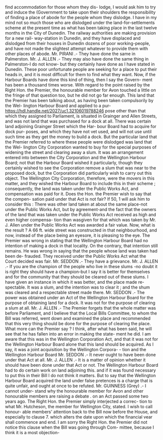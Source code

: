 find accommodation for those whom they dis- lodge, I would ask him to try and induce the (Government to take upon their shoulders the responsibility of finding a place of abode for the people whom they dislodge. I have in my mind not so much those who are dislodged under the land-for-settlements scheme at the present time as what has been taking place in the last twelve months in the City of Dunedin. The railway authorities are making provision for a new rail- way-station in Dunedin, and they have displaced and dislodged from their houses in Dunedin dozens of poor working-people, and have not made the slightest attempt whatever to provide them with other places of abode. Mr. PIRANI .- They have done the same in Palmerston. Mr. J. ALLEN .- They may also have done the same thing in Palmerston-I do not know- but they certainly have done as I have stated in Dunedin. These poor unfortunate people are seeking for a place to put their heads in, and it is most difficult for them to find what they want. Now, if the Harbour Boards have done this kind of thing, then I say the Govern- ment has been a thousand times worse. With regard to the point raised by the Right Hon. the Premier, the honourable member for Avon touched a little on the fringe of that question too, but he did not go far enough. This land that the Premier has been talking about, as having been taken compulsorily by the Wel- lington Harbour Board and applied to a pur- https://hdl.handle.net/2027/uc1.32106019788246 pose other than that which they assigned to Parliament, is situated in Grainger and Allen Streets, and was not land that was purchased for a dock at all. There was certain land adjoining Grainger Street which the Har- bour Board had to acquire for dock pur- poses, and which they have not vet used, and will not use until such time as they get the money to build a dock. But the particular land that the Premier referred to where these people were dislodged was land that the Wel- lington City Corporation wanted to buy for the special purposes of widening the street and clearing away a slum. It was an arrangement entered into between the City Corporation and the Wellington Harbour Board; not that the Harbour Board wished it particularly, though they certainly wished to see the Corporation remove a slum that was near to the proposed dock, but the Corporation did particularly wish to carry out this object. The Wellington City Corporation, therefore, were the movers in this matter, and they wished the Harbour Board to include this in their scheme ; consequently, the land was taken under the Public Works Act, and compensation was paid for it. Does the Hon. the Premier wish to say that the compen- sation paid under that Act is not fair? If 50, 1 will ask him to consider this : There was other land taken at about the same place-not under the Public Works Act, but by agreement-and the fact that the owners of the land that was taken under the Public Works Act received as high and even higher compensa- tion than wasgiven for that which was taken by Mr. J. Allen under the Public Works Act was awarded a fair value. Now, what is the result ? A 66 ft. wide street was constructed in that neighbourhood, and now, instead of the place being an eyesore, it is pleasing to the eye. The Premier was wrong in stating that the Wellington Harbour Board had no intention of making a dock in that locality. On the contrary, that intention still remains. He was wrong in saying that the people whose land was taken had been de- frauded. They received under the Public Works Act what the Court decided was fair. <!-- PageHeader="1" --> Mr. SEDDON .- They have a grievance. Mr. J. ALLEN .- If you are the champion of the people who live in these slums -no doubt it is right they should have a champion-but I say it is better for themselves and for the community that they should be cleared out of these slums. I have given an instance in which it was better, and the place made re- spectable. It was a slum, and the intention was to clear it ; and the shum was cleared and a respectable street made there. Mr. SEDDON .- The power was obtained under an Act of the Wellington Harbour Board for the purpose of obtaining land for a dock. It was not for the purpose of clearing a slum at all. Mr. J. ALLEN .- The Premier forgets that the whole matter was before Parliament, and I believe that the Local Bills Committee, to whom the Bill was referred, went down and examined the place and recommended that this very thing should be done for the purpose of clearing the place. What more can the Premier say ? I think, after what has been said, he will see that he has fallen into an error in making the state- ment he did. I am aware that this was in the Wellington Corporation Act, and that it was not for the Wellington Harbour Board alone that this land should be acquired. As I say, it was a joint acquisition by the Wellington Corpora- \- tion and the Wellington Harbour Board Mr. SEDDON .- It never ought to have been done under that Act at all. Mr. J. ALLEN .- It is a matter of opinion whether it should have been done under that Act or not. The Wellington Harbour Board had to do certain work on land adjoining this. and if it was found necessary to put this in their Bill I do not think it matters. But to say that the Wellington Harbour Board acquired the land under false pretences is a charge that is quite unfair, and ought at once to be refuted. Mr. GUINNESS (Grey) .- I cannot under- stand why the honourable member for Avon and other honourable members are raising a debate . on an Act passed some two years ago. The Right Hon. the Premier simply interjected a correc- tion to what Mr. Hutcheson, the member for Wellington City, stated. I wish to call honour- able members' attention back to the Bill now before the House, and especially to clause 7. which alters the date upon which the financial vear shall commence and end. I am sorry the Right Hon. the Premier did not notice this clause when the Bill was going through Com- mittee, because I think it is a most objection- 